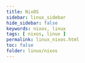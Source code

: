```yaml
---
title: NixOS
sidebar: linux_sidebar
hide_sidebar: false
keywords: nixos, linux
tags: [ nixos, linux ]
permalink: linux_nixos.html
toc: false
folder: linux/nixos
---
```

